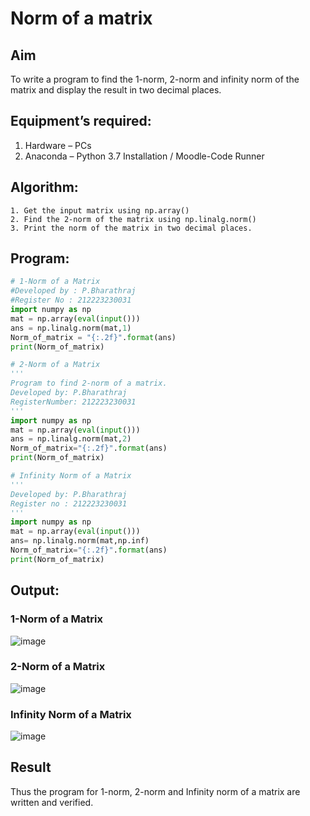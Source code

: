 # Norm of a matrix
## Aim
To write a program to find the 1-norm, 2-norm and infinity norm of the matrix and display the result in two decimal places.
## Equipment’s required:
1.	Hardware – PCs
2.	Anaconda – Python 3.7 Installation / Moodle-Code Runner
## Algorithm:
	1. Get the input matrix using np.array()   
    2. Find the 2-norm of the matrix using np.linalg.norm()
	3. Print the norm of the matrix in two decimal places.
## Program:
```Python
# 1-Norm of a Matrix
#Developed by : P.Bharathraj
#Register No : 212223230031
import numpy as np
mat = np.array(eval(input()))
ans = np.linalg.norm(mat,1)
Norm_of_matrix = "{:.2f}".format(ans)
print(Norm_of_matrix)

# 2-Norm of a Matrix
'''
Program to find 2-norm of a matrix.
Developed by: P.Bharathraj
RegisterNumber: 212223230031
'''
import numpy as np
mat = np.array(eval(input()))
ans = np.linalg.norm(mat,2)
Norm_of_matrix="{:.2f}".format(ans)
print(Norm_of_matrix)

# Infinity Norm of a Matrix
'''
Developed by: P.Bharathraj
Register no : 212223230031
'''
import numpy as np
mat = np.array(eval(input()))
ans= np.linalg.norm(mat,np.inf)
Norm_of_matrix="{:.2f}".format(ans)
print(Norm_of_matrix)

```
## Output:
### 1-Norm of a Matrix
![image](https://github.com/Bharathraj2006/Norm-of-a-matrix/assets/152376845/c2410868-759d-4c0e-824f-87c739d3f017)


### 2-Norm of a Matrix
![image](https://github.com/Bharathraj2006/Norm-of-a-matrix/assets/152376845/486df355-2805-438c-8ce2-0aa7c7094f3a)

### Infinity Norm of a Matrix
![image](https://github.com/Bharathraj2006/Norm-of-a-matrix/assets/152376845/38da2344-eac7-4895-b67f-eaa02e08199a)
## Result
Thus the program for 1-norm, 2-norm and Infinity norm of a matrix are written and verified.
